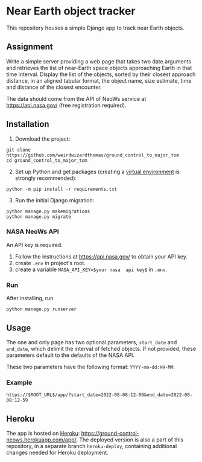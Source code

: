 # Near Earth object tracker

This repository houses a simple Django app to track near Earth objects.

## Assignment

Write a simple server providing a web page that takes two date arguments and retrieves the list of near-Earth space
objects approaching Earth in that time interval. Display the list of the objects, sorted by their closest approach
distance, in an aligned tabular format, the object name, size estimate, time and distance of the closest encounter.

The data should come from the API of NeoWs service at https://api.nasa.gov/ (free registration required).

## Installation

1. Download the project:

```shell
git clone https://github.com/weirdwizardthomas/ground_control_to_major_tom
cd ground_control_to_major_tom
```

2. Set up Python and get packages (creating a [virtual environment](https://docs.python.org/3/library/venv.html) is
   strongly recommended):

```shell
python -m pip install -r requirements.txt
```

3. Run the initial Django migration:

```shell
python manage.py makemigrations
python manage.py migrate
```

### NASA NeoWs API

An API key is required.

1. Follow the instructions at https://api.nasa.gov/ to obtain your API key.
2. create `.env` in project's root.
3. create a variable `NASA_API_KEY=$your nasa  api key$` in `.env`.

### Run

After installing, run

```shell
python manage.py runserver
```

## Usage

The one and only page has two optional parameters, `start_date` and `end_date`, which delimit the interval of fetched
objects. If not provided, these parameters default to the defaults of the NASA API.

These two parameters have the following format: `YYYY-mm-dd:HH-MM`.
### Example 
```
https://$ROOT_URL$/app/?start_date=2022-08-08:12-00&end_date=2022-08-08:12-59
```

## Heroku

The app is hosted on [Heroku](https://dashboard.heroku.com/): https://ground-control-neows.herokuapp.com/app/. The
deployed version is also a part of this repository, in a separate branch `heroku-deploy`, containing additional changes
needed for Heroku deployment.


